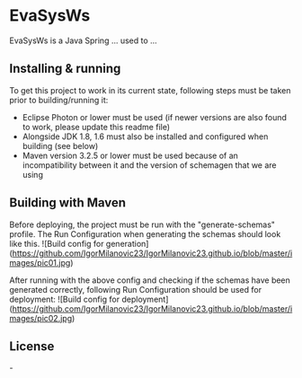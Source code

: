 # EvaSysWs

EvaSysWs is a Java Spring ... used to ...

## Installing & running

To get this project to work in its current state, following steps must be taken prior to building/running it:

- Eclipse Photon or lower must be used (if newer versions are also found to work, please update this readme file)
- Alongside JDK 1.8, 1.6 must also be installed and configured when building (see below)
- Maven version 3.2.5 or lower must be used because of an incompatibility between it and the version of schemagen that we are using


## Building with Maven

Before deploying, the project must be run with the "generate-schemas" profile.
The Run Configuration when generating the schemas should look like this.
![Build config for generation]
(https://github.com/IgorMilanovic23/IgorMilanovic23.github.io/blob/master/images/pic01.jpg)

After running with the above config and checking if the schemas have been generated correctly, following Run Configuration should be used for deployment:
![Build config for deployment]
(https://github.com/IgorMilanovic23/IgorMilanovic23.github.io/blob/master/images/pic02.jpg)


## License
\-
